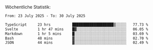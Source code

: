 
Wöchentliche Statistik:
<!--START_SECTION:waka-->

```txt
From: 23 July 2025 - To: 30 July 2025

TypeScript     23 hrs          ███████████████████▒░░░░░   77.73 %
Svelte         1 hr 47 mins    █▓░░░░░░░░░░░░░░░░░░░░░░░   06.05 %
Markdown       1 hr 5 mins     █░░░░░░░░░░░░░░░░░░░░░░░░   03.69 %
Bash           48 mins         ▓░░░░░░░░░░░░░░░░░░░░░░░░   02.70 %
JSON           44 mins         ▓░░░░░░░░░░░░░░░░░░░░░░░░   02.49 %
```

<!--END_SECTION:waka-->
